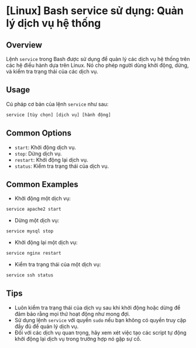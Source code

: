 # [Linux] Bash service sử dụng: Quản lý dịch vụ hệ thống

## Overview
Lệnh `service` trong Bash được sử dụng để quản lý các dịch vụ hệ thống trên các hệ điều hành dựa trên Linux. Nó cho phép người dùng khởi động, dừng, và kiểm tra trạng thái của các dịch vụ.

## Usage
Cú pháp cơ bản của lệnh `service` như sau:
```bash
service [tùy chọn] [dịch vụ] [hành động]
```

## Common Options
- `start`: Khởi động dịch vụ.
- `stop`: Dừng dịch vụ.
- `restart`: Khởi động lại dịch vụ.
- `status`: Kiểm tra trạng thái của dịch vụ.

## Common Examples
- Khởi động một dịch vụ:
```bash
service apache2 start
```
- Dừng một dịch vụ:
```bash
service mysql stop
```
- Khởi động lại một dịch vụ:
```bash
service nginx restart
```
- Kiểm tra trạng thái của một dịch vụ:
```bash
service ssh status
```

## Tips
- Luôn kiểm tra trạng thái của dịch vụ sau khi khởi động hoặc dừng để đảm bảo rằng mọi thứ hoạt động như mong đợi.
- Sử dụng lệnh `service` với quyền `sudo` nếu bạn không có quyền truy cập đầy đủ để quản lý dịch vụ.
- Đối với các dịch vụ quan trọng, hãy xem xét việc tạo các script tự động khởi động lại dịch vụ trong trường hợp nó gặp sự cố.